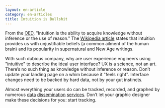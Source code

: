 ```yaml
---
layout: en-article
category: en-articles
title: Intuition is Bullshit
---
```


From the [OED](//oed.com), "Intuition is the ability to acquire knowledge without inference or the use of reason." The <a href='http://en.wikipedia.org/wiki/Intuition_(knowledge)'>Wikipedia article</a> states that intuition provides us with unjustifiable beliefs (a common ailment of the human brain) and its popularity in supernatural and New Age writings.

With such dubious company, why are user experience engineers using "intuitive" to describe the ideal user interface? UX is a science, not an art. There’s no such thing as knowledge without inference or reason. Don’t update your landing page on a whim because it "feels right". Interface changes need to be backed by hard data, not by your gut instincts.

Almost everything your users do can be tracked, recorded, and graphed by numerous [data](//kissmetrics.com) [dissemination](//google.com/analytics) [services](//mixpanel.com). Don’t let your graphic designer make these decisions for you: start tracking.
